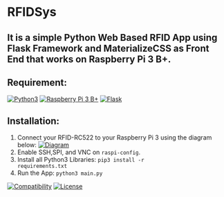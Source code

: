 # RFIDSys

## It is a simple Python Web Based RFID App using Flask Framework and MaterializeCSS as Front End that works on Raspberry Pi 3 B+.

## Requirement:
[![Python3](https://www.python.org/static/img/python-logo.png)](https://www.python.org/downloads/)
[![Raspberry Pi 3 B+](https://www.raspberrypi.org/homepage-9df4b/favicon.png)](https://www.raspberrypi.org/products/raspberry-pi-3-model-b-plus/)
[![Flask](https://palletsprojects.com/logo-large.png)](https://palletsprojects.com/p/flask/)

## Installation:
1. Connect your RFID-RC522 to your Raspberry Pi 3 using the diagram below:
[![Diagram](https://miro.medium.com/proxy/1*V7jGDYS_9IL1r24QZyzj6g.jpeg)](https://miro.medium.com/proxy/1*V7jGDYS_9IL1r24QZyzj6g.jpeg)
2. Enable SSH,SPI, and VNC on <code>raspi-config</code>.
2. Install all Python3 Libraries: <code>pip3 install -r requirements.txt</code>
3. Run the App: <code>python3 main.py</code>

[![Compatibility](https://img.shields.io/badge/python-3-brightgreen.svg)](https://github.com/mboy1011/RFIDSys.git)
[![License](https://img.shields.io/apm/l/vim-mode.svg)](https://github.com/mboy1011/RFIDSys.git)
